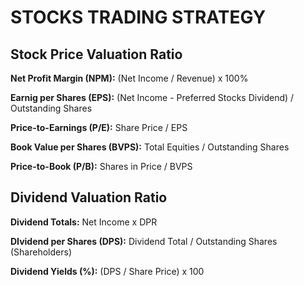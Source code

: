 # STOCKS TRADING STRATEGY

## Stock Price Valuation Ratio

**Net Profit Margin (NPM):**
(Net Income / Revenue) x 100%

**Earnig per Shares (EPS):**
(Net Income - Preferred Stocks Dividend) / Outstanding Shares

**Price-to-Earnings (P/E):**
Share Price / EPS

**Book Value per Shares (BVPS):**
Total Equities / Outstanding Shares

**Price-to-Book (P/B):** 
Shares in Price / BVPS

## Dividend Valuation Ratio

**Dividend Totals:**
Net Income x DPR

**DIvidend per Shares (DPS):**
Dividend Total / Outstanding Shares (Shareholders)

**Dividend Yields (%):**
(DPS / Share Price) x 100
